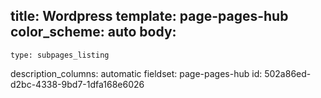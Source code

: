 title: Wordpress
template: page-pages-hub
color_scheme: auto
body:
  -
    type: subpages_listing
description_columns: automatic
fieldset: page-pages-hub
id: 502a86ed-d2bc-4338-9bd7-1dfa168e6026
